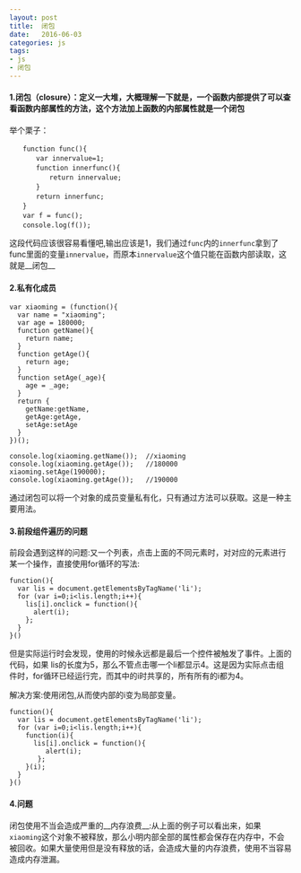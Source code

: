 ```yaml
---
layout: post
title:  闭包
date:   2016-06-03
categories: js
tags:
- js
- 闭包
---
```


#### 1.闭包（closure）：定义一大堆，大概理解一下就是，一个函数内部提供了可以查看函数内部属性的方法，这个方法加上函数的内部属性就是一个闭包

举个栗子：

~~~
　　function func(){
　　　　var innervalue=1;
　　　　function innerfunc(){
　　　　　　return innervalue;
　　　　}
　　　　return innerfunc;
　　}
　　var f = func();
　　console.log(f());
~~~

这段代码应该很容易看懂吧,输出应该是1，我们通过`func`内的`innerfunc`拿到了func里面的变量`innervalue`，而原本`innervalue`这个值只能在函数内部读取，这就是__闭包__

#### 2.私有化成员

~~~
var xiaoming = (function(){
  var name = "xiaoming";
  var age = 180000;
  function getName(){
    return name;
  }
  function getAge(){
    return age;
  }
  function setAge(_age){
    age = _age;
  }
  return {
    getName:getName,             
    getAge:getAge,
    setAge:setAge
  }
})();

console.log(xiaoming.getName());  //xiaoming
console.log(xiaoming.getAge());   //180000
xiaoming.setAge(190000);        
console.log(xiaoming.getAge());   //190000   

~~~

通过闭包可以将一个对象的成员变量私有化，只有通过方法可以获取。这是一种主要用法。

#### 3.前段组件遍历的问题

前段会遇到这样的问题:又一个列表，点击上面的不同元素时，对对应的元素进行某一个操作，直接使用for循环的写法:

~~~
function(){
  var lis = document.getElementsByTagName('li');
  for (var i=0;i<lis.length;i++){           
    lis[i].onclick = function(){       
      alert(i);       
    };
  }
}()
~~~

但是实际运行时会发现，使用的时候永远都是最后一个控件被触发了事件。上面的代码，如果
lis的长度为5，那么不管点击哪一个li都显示4。这是因为实际点击组件时，for循环已经运行完，而其中的i时共享的，所有所有的i都为4。

解决方案:使用闭包,从而使内部的i变为局部变量。

~~~
function(){
  var lis = document.getElementsByTagName('li');
  for (var i=0;i<lis.length;i++){           
    function(i){
      lis[i].onclick = function(){       
	     alert(i);       
	   };
    }(i);
  }
}()
~~~

#### 4.问题 

闭包使用不当会造成严重的__内存浪费__:从上面的例子可以看出来，如果`xiaoming`这个对象不被释放，那么小明内部全部的属性都会保存在内存中，不会被回收。如果大量使用但是没有释放的话，会造成大量的内存浪费，使用不当容易造成内存泄漏。

